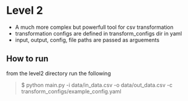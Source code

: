 # Level 2

- A much more complex but powerfull tool for csv transformation
- transformation configs are defined in transform_configs dir in yaml
- input, output, config, file paths are passed as arguements

## How to run
from the level2 directory run the following
> $ python main.py -i data/in_data.csv -o data/out_data.csv -c transform_configs/example_config.yaml

